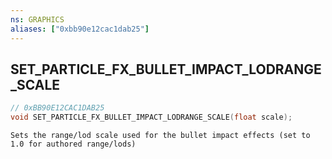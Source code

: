 ```yaml
---
ns: GRAPHICS
aliases: ["0xbb90e12cac1dab25"]
---
```

## SET_PARTICLE_FX_BULLET_IMPACT_LODRANGE_SCALE

```c
// 0xBB90E12CAC1DAB25
void SET_PARTICLE_FX_BULLET_IMPACT_LODRANGE_SCALE(float scale);
```

```
Sets the range/lod scale used for the bullet impact effects (set to 1.0 for authored range/lods)
```
